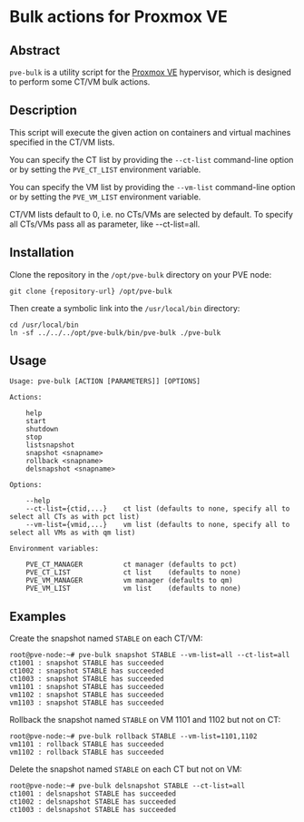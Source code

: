 # Bulk actions for Proxmox VE

## Abstract

`pve-bulk` is a utility script for the [Proxmox VE](https://www.proxmox.com) hypervisor, which is designed to perform some CT/VM bulk actions.

## Description

This script will execute the given action on containers and virtual machines specified in the CT/VM lists.

You can specify the CT list by providing the `--ct-list` command-line option or by setting the `PVE_CT_LIST` environment variable.

You can specify the VM list by providing the `--vm-list` command-line option or by setting the `PVE_VM_LIST` environment variable.

CT/VM lists default to 0, i.e. no CTs/VMs are selected by default. To specify all CTs/VMs pass all as parameter, like --ct-list=all.

## Installation

Clone the repository in the `/opt/pve-bulk` directory on your PVE node:

```
git clone {repository-url} /opt/pve-bulk
```

Then create a symbolic link into the `/usr/local/bin` directory:

```
cd /usr/local/bin
ln -sf ../../../opt/pve-bulk/bin/pve-bulk ./pve-bulk
```

## Usage

```
Usage: pve-bulk [ACTION [PARAMETERS]] [OPTIONS]

Actions:

    help
    start
    shutdown
    stop
    listsnapshot
    snapshot <snapname>
    rollback <snapname>
    delsnapshot <snapname>

Options:

    --help
    --ct-list={ctid,...}    ct list (defaults to none, specify all to select all CTs as with pct list)
    --vm-list={vmid,...}    vm list (defaults to none, specify all to select all VMs as with qm list)

Environment variables:

    PVE_CT_MANAGER          ct manager (defaults to pct)
    PVE_CT_LIST             ct list    (defaults to none)
    PVE_VM_MANAGER          vm manager (defaults to qm)
    PVE_VM_LIST             vm list    (defaults to none)

```

## Examples

Create the snapshot named `STABLE` on each CT/VM:

```
root@pve-node:~# pve-bulk snapshot STABLE --vm-list=all --ct-list=all
ct1001 : snapshot STABLE has succeeded
ct1002 : snapshot STABLE has succeeded
ct1003 : snapshot STABLE has succeeded
vm1101 : snapshot STABLE has succeeded
vm1102 : snapshot STABLE has succeeded
vm1103 : snapshot STABLE has succeeded
```

Rollback the snapshot named `STABLE` on VM 1101 and 1102 but not on CT:

```
root@pve-node:~# pve-bulk rollback STABLE --vm-list=1101,1102
vm1101 : rollback STABLE has succeeded
vm1102 : rollback STABLE has succeeded
```

Delete the snapshot named `STABLE` on each CT but not on VM:

```
root@pve-node:~# pve-bulk delsnapshot STABLE --ct-list=all
ct1001 : delsnapshot STABLE has succeeded
ct1002 : delsnapshot STABLE has succeeded
ct1003 : delsnapshot STABLE has succeeded
```
